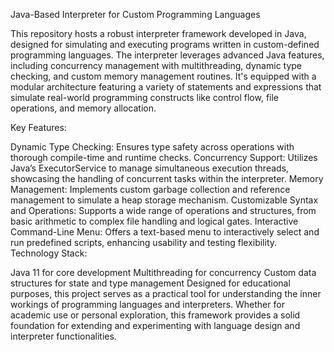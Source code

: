 Java-Based Interpreter for Custom Programming Languages

This repository hosts a robust interpreter framework developed in Java, designed for simulating and executing programs written in custom-defined programming languages. The interpreter leverages advanced Java features, including concurrency management with multithreading, dynamic type checking, and custom memory management routines. It's equipped with a modular architecture featuring a variety of statements and expressions that simulate real-world programming constructs like control flow, file operations, and memory allocation.

Key Features:

Dynamic Type Checking: Ensures type safety across operations with thorough compile-time and runtime checks.
Concurrency Support: Utilizes Java’s ExecutorService to manage simultaneous execution threads, showcasing the handling of concurrent tasks within the interpreter.
Memory Management: Implements custom garbage collection and reference management to simulate a heap storage mechanism.
Customizable Syntax and Operations: Supports a wide range of operations and structures, from basic arithmetic to complex file handling and logical gates.
Interactive Command-Line Menu: Offers a text-based menu to interactively select and run predefined scripts, enhancing usability and testing flexibility.
Technology Stack:

Java 11 for core development
Multithreading for concurrency
Custom data structures for state and type management
Designed for educational purposes, this project serves as a practical tool for understanding the inner workings of programming languages and interpreters. Whether for academic use or personal exploration, this framework provides a solid foundation for extending and experimenting with language design and interpreter functionalities.
